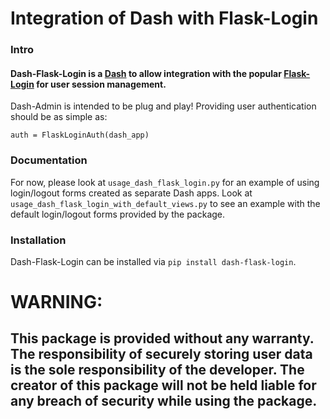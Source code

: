 # Integration of Dash with Flask-Login

### Intro
#### Dash-Flask-Login is a [Dash](https://github.com/plotly/dash) to allow integration with the popular [Flask-Login](https://github.com/maxcountryman/flask-login) for user session management.  

Dash-Admin is intended to be plug and play!  Providing user authentication should be as simple as:

```
auth = FlaskLoginAuth(dash_app)
```

### Documentation

For now, please look at ```usage_dash_flask_login.py``` for an example of using login/logout forms created as separate Dash apps.  Look at ```usage_dash_flask_login_with_default_views.py``` to see an example with the default login/logout forms provided by the package.

### Installation

Dash-Flask-Login can be installed via ```pip install dash-flask-login```.

# WARNING:
## This package is provided without any warranty.  The responsibility of securely storing user data is the sole responsibility of the developer.  The creator of this package will not be held liable for any breach of security while using the package.
